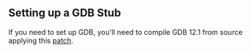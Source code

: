 ## Setting up a GDB Stub

If you need to set up GDB, you'll need to compile GDB 12.1 from source applying this [patch](https://github.com/mduft/tachyon3/blob/master/tools/patches/gdb-12.1-archswitch.patch).